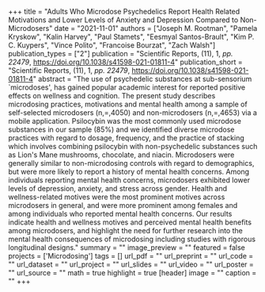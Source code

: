 +++
title = "Adults Who Microdose Psychedelics Report Health Related Motivations and Lower Levels of Anxiety and Depression Compared to Non-Microdosers"
date = "2021-11-01"
authors = ["Joseph M. Rootman", "Pamela Kryskow", "Kalin Harvey", "Paul Stamets", "Eesmyal Santos-Brault", "Kim P. C. Kuypers", "Vince Polito", "Francoise Bourzat", "Zach Walsh"]
publication_types = ["2"]
publication = "Scientific Reports, (11), 1, _pp. 22479_, https://doi.org/10.1038/s41598-021-01811-4"
publication_short = "Scientific Reports, (11), 1, _pp. 22479_, https://doi.org/10.1038/s41598-021-01811-4"
abstract = "The use of psychedelic substances at sub-sensorium `microdoses', has gained popular academic interest for reported positive effects on wellness and cognition. The present study describes microdosing practices, motivations and mental health among a sample of self-selected microdosers (n,=,4050) and non-microdosers (n,=,4653) via a mobile application. Psilocybin was the most commonly used microdose substances in our sample (85%) and we identified diverse microdose practices with regard to dosage, frequency, and the practice of stacking which involves combining psilocybin with non-psychedelic substances such as Lion's Mane mushrooms, chocolate, and niacin. Microdosers were generally similar to non-microdosing controls with regard to demographics, but were more likely to report a history of mental health concerns. Among individuals reporting mental health concerns, microdosers exhibited lower levels of depression, anxiety, and stress across gender. Health and wellness-related motives were the most prominent motives across microdosers in general, and were more prominent among females and among individuals who reported mental health concerns. Our results indicate health and wellness motives and perceived mental health benefits among microdosers, and highlight the need for further research into the mental health consequences of microdosing including studies with rigorous longitudinal designs."
summary = ""
image_preview = ""
featured = false
projects = ['Microdosing']
tags = []
url_pdf = ""
url_preprint = ""
url_code = ""
url_dataset = ""
url_project = ""
url_slides = ""
url_video = ""
url_poster = ""
url_source = ""
math = true
highlight = true
[header]
image = ""
caption = ""
+++
